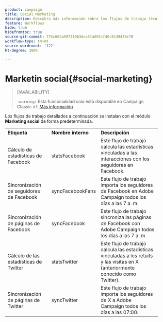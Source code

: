 ```yaml
---
product: campaign
title: Social Marketing
description: Descubra más información sobre los flujos de trabajo técnicos de Social Marketing
feature: Workflows
hide: true
hidefromtoc: true
source-git-commit: 776c664a99721063dce5fa003cf40c81d94f8c78
workflow-type: tm+mt
source-wordcount: '122'
ht-degree: 100%

---
```



# Marketin social{#social-marketing}



>[!AVAILABILITY]
>
>`:warning:` Esta funcionalidad solo está disponible en Campaign Classic v7. [Más información](../../social/using/about-social-marketing.md)

Los flujos de trabajo detallados a continuación se instalan con el módulo **Marketing social** de forma predeterminada.

<table> 
 <tbody> 
  <tr> 
   <td> <strong>Etiqueta</strong><br /> </td> 
   <td> <strong>Nombre interno</strong><br /> </td> 
   <td> <strong>Descripción</strong><br /> </td> 
  </tr> 
  <tr> 
   <td> <span class="uicontrol">Cálculo de estadísticas de Facebook</span> <br /> </td> 
   <td> <span class="uicontrol">statsFacebook</span><br /> </td> 
   <td> Este flujo de trabajo calcula las estadísticas vinculadas a las interacciones con los seguidores en Facebook.<br /> </td> 
  </tr> 
  <tr> 
   <td> <span class="uicontrol">Sincronización de seguidores de Facebook</span> <br /> </td> 
   <td> <span class="uicontrol">syncFacebookFans</span> <br /> </td> 
   <td> Este flujo de trabajo importa los seguidores de Facebook en Adobe Campaign todos los días a las 7 a. m.<br /> </td> 
  </tr> 
  <tr> 
   <td> <span class="uicontrol">Sincronización de páginas de Facebook</span> <br /> </td> 
   <td> <span class="uicontrol">syncFacebook</span> <br /> </td> 
   <td> Este flujo de trabajo sincroniza las páginas de Facebook con Adobe Campaign todos los días a las 7 a. m.<br /> </td> 
  </tr> 
  <tr> 
   <td> <span class="uicontrol">Cálculo de las estadísticas de Twitter</span> <br /> </td> 
   <td> <span class="uicontrol">statsTwitter</span> <br /> </td> 
   <td> Este flujo de trabajo calcula las estadísticas vinculadas a los retuits y las visitas en X (anteriormente conocido como Twitter).<br /> </td> 
  </tr> 
  <tr> 
   <td> <span class="uicontrol">Sincronización de páginas de Twitter</span> <br /> </td> 
   <td> <span class="uicontrol">syncTwitter</span> <br /> </td> 
   <td> Este flujo de trabajo importa los seguidores de X a Adobe Campaign todos los días a las 07:00.<br /> </td> 
  </tr> 
 </tbody> 
</table>


